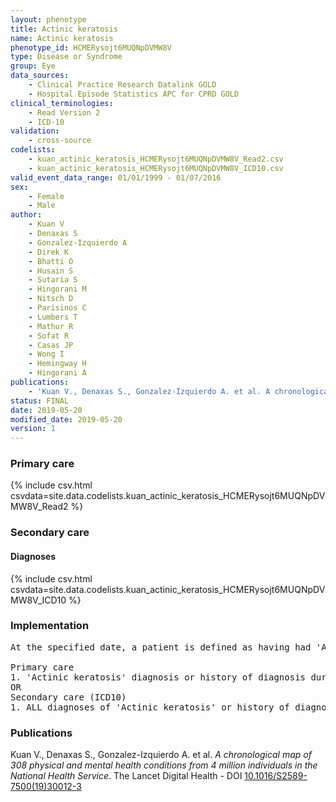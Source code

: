 ```yaml
---
layout: phenotype
title: Actinic keratosis
name: Actinic keratosis
phenotype_id: HCMERysojt6MUQNpDVMW8V 
type: Disease or Syndrome
group: Eye
data_sources: 
    - Clinical Practice Research Datalink GOLD
    - Hospital Episode Statistics APC for CPRD GOLD
clinical_terminologies: 
    - Read Version 2
    - ICD-10
validation: 
    - cross-source
codelists: 
    - kuan_actinic_keratosis_HCMERysojt6MUQNpDVMW8V_Read2.csv
    - kuan_actinic_keratosis_HCMERysojt6MUQNpDVMW8V_ICD10.csv
valid_event_data_range: 01/01/1999 - 01/07/2016
sex: 
    - Female
    - Male
author: 
    - Kuan V
    - Denaxas S
    - Gonzalez-Izquierdo A
    - Direk K
    - Bhatti O
    - Husain S
    - Sutaria S
    - Hingorani M
    - Nitsch D
    - Parisinos C
    - Lumbers T
    - Mathur R
    - Sofat R
    - Casas JP
    - Wong I
    - Hemingway H
    - Hingorani A
publications: 
    - 'Kuan V., Denaxas S., Gonzalez-Izquierdo A. et al. A chronological map of 308 physical and mental health conditions from 4 million individuals in the National Health Service. The Lancet Digital Health - DOI: 10.1016/S2589-7500(19)30012-3' 
status: FINAL
date: 2019-05-20
modified_date: 2019-05-20
version: 1
---
```

### Primary care 
{% include csv.html csvdata=site.data.codelists.kuan_actinic_keratosis_HCMERysojt6MUQNpDVMW8V_Read2 %}
### Secondary care 
#### Diagnoses 
{% include csv.html csvdata=site.data.codelists.kuan_actinic_keratosis_HCMERysojt6MUQNpDVMW8V_ICD10 %}
### Implementation 
<pre>At the specified date, a patient is defined as having had 'Actinic keratosis' IF they meet the criteria for any of the following on or before the specified date. The earliest date on which the individual meets any of the following criteria on or before the specified date is defined as the first event date:

Primary care
1. 'Actinic keratosis' diagnosis or history of diagnosis during a consultation 
OR
Secondary care (ICD10)
1. ALL diagnoses of 'Actinic keratosis' or history of diagnosis during a hospitalization</pre> 
 
### Publications 
Kuan V., Denaxas S., Gonzalez-Izquierdo A. et al. _A chronological map of 308 physical and mental health conditions from 4 million individuals in the National Health Service_. The Lancet Digital Health - DOI <a href='https://www.thelancet.com/journals/landig/article/PIIS2589-7500(19)30012-3/fulltext'>10.1016/S2589-7500(19)30012-3</a>